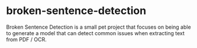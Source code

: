 # broken-sentence-detection
Broken Sentence Detection is a small pet project that focuses on being able to generate a model that can detect common issues when extracting text from PDF / OCR.
